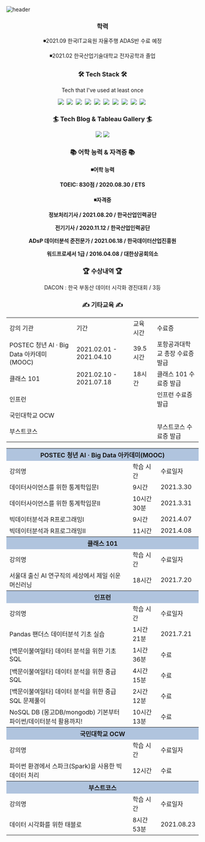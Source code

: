 ![header](https://capsule-render.vercel.app/api?type=waving&color=89E5EB&height=300&section=header&text=JIHUN%20SEO&fontSize=90)

<h3 align="center"> 학력 </h3>
<p align="center">◾2021.09 한국IT교육원 자율주행 ADAS반 수료 예정</p>
<p align="center">◾2021.02 한국산업기술대학교 전자공학과 졸업</p>

<h3 align="center">🛠 Tech Stack 🛠</h3>

<p align="center"> Tech that I've used at least once </p>

<p align="center">
 <img src="https://img.shields.io/badge/Python-3766AB?style=flat-square&logo=Python&logoColor=white"/></a>&nbsp <img src="https://img.shields.io/badge/MongoDB-47A248?style=flat-square&logo=MongoDB&logoColor=white"/></a>&nbsp <img src="https://img.shields.io/badge/MySQL-4479A1?style=flat-square&logo=MySQL&logoColor=white"/></a>&nbsp
<img src="https://img.shields.io/badge/R-276DC3?style=flat-square&logo=R&logoColor=white"/></a>&nbsp <img src="https://img.shields.io/badge/Flask-000000?style=flat-square&logo=Flask&logoColor=white"/></a>&nbsp <img src="https://img.shields.io/badge/OpenCV-5C3EE8?style=flat-square&logo=OpenCV&logoColor=white"/></a>&nbsp
<img src="https://img.shields.io/badge/C-A8B9CC?style=flat-square&logo=C&logoColor=white"/></a>&nbsp <img src="https://img.shields.io/badge/C++-00599C?style=flat-square&logo=C%2B%2B&logoColor=white"/></a>&nbsp <img src="https://img.shields.io/badge/Tableau-E97627?style=flat-square&logo=Tableau&logoColor=white"/></a>&nbsp <img src="https://img.shields.io/badge/Apache Spark-E25A1C?style=flat-square&logo=Apache Spark&logoColor=white"/></a>&nbsp
</p>

<h3 align="center">🏄 Tech Blog & Tableau Gallery 🏄 </h3>
<p align="center">
<a href="https://sjh4773.github.io/"><img src="https://img.shields.io/badge/Tech Blog-1AB7EA?style=flat-square&logo=Vimeo&logoColor=white&link=https://sjh4773.github.io/"/></a>
<a href="https://public.tableau.com/app/profile/.22377384/"><img src="https://img.shields.io/badge/Tableau Gallery-E97627?style=flat-square&logo=Tableau&logoColor=white&link=https://public.tableau.com/app/profile/.22377384"/></a>
</p>

<h3 align="center">📚 어학 능력 & 자격증 📚 </h3>
<h4 align="center">◾어학 능력</p>
<p align="center"> TOEIC: 830점 / 2020.08.30 / ETS </p>
<h4 align="center">◾자격증</p>
<p align="center"> 정보처리기사 / 2021.08.20 / 한국산업인력공단 </p>
<p align="center"> 전기기사 / 2020.11.12 / 한국산업인력공단 </p>
<p align="center"> ADsP 데이터분석 준전문가 / 2021.06.18 / 한국데이터산업진흥원 </p>
<p align="center"> 워드프로세서 1급 / 2016.04.08 / 대한상공회의소 </p>

<h3 align="center">🏆 수상내역 🏆 </h3>
<p align="center"> DACON : 한국 부동산 데이터 시각화 경진대회 / 3등 </p>

<h3 align="center">✍ 기타교육 ✍ </h3>


<table align="center">
    <tr>
    	<td>강의 기관</td>
        <td>기간</td>
        <td>교육 시간</td>
        <td>수료증</td>
    </tr>
     <tr>
    	<td>POSTEC 청년 AI · Big Data 아카데미(MOOC)</td>
        <td>2021.02.01 - 2021.04.10</td>
        <td>39.5시간</td>
        <td>포항공과대학교 총장 수료증 발급</td>
    </tr>
     <tr>
    	<td>클래스 101</td>
        <td>2021.02.10 - 2021.07.18</td>
        <td>18시간</td>
        <td>클래스 101 수료증 발급</td>
    </tr>
    <tr>
    	<td>인프런</td>
        <td>   </td>
        <td>   </td>
        <td>인프런 수료증 발급</td>
    </tr>
    <tr>
    	<td>국민대학교 OCW</td>
        <td>   </td>
        <td>   </td>
        <td>   </td>
    </tr>
    <tr>
    	<td>부스트코스</td>
        <td>   </td>
        <td>   </td>
        <td>부스트코스 수료증 발급</td>
    </tr>
</table>




<table align="center">
     <tr>
        <th colspan="3"; bgcolor="#B0C4DE">POSTEC 청년 AI · Big Data 아카데미(MOOC)</th>
    </tr>
    <tr>
    	<td background-color:white>강의명</td>
        <td background-color:white>학습 시간</td>
        <td background-color:white>수료일자</td>
    </tr>
     <tr>
    	<td background-color:white>데이터사이언스를 위한 통계학입문Ⅰ</td>
        <td background-color:white>9시간</td>
        <td background-color:white>2021.3.30</td>
    </tr>
     <tr>
    	<td background-color:white>데이터사이언스를 위한 통계학입문Ⅱ</td>
        <td background-color:white>10시간 30분</td>
        <td background-color:white>2021.3.31</td>
    </tr>
    <tr>
    	<td background-color:white>빅데이터분석과 R프로그래밍Ⅰ</td>
        <td background-color:white>9시간</td>
        <td background-color:white>2021.4.07</td>
    </tr>
    <tr>
    	<td background-color:white>빅데이터분석과 R프로그래밍Ⅱ</td>
        <td background-color:white>11시간</td>
        <td background-color:white>2021.4.08</td>
    </tr>
     <tr>
        <th colspan="3"; bgcolor="#B0C4DE">클래스 101</th>
    </tr>
    <tr>
    	<td background-color:white>강의명</td>
        <td background-color:white>학습 시간</td>
        <td background-color:white>수료일자</td>
    </tr>
    <tr>
    	<td background-color:white>서울대 출신 AI 연구직의 세상에서 제일 쉬운 머신러닝</td>
        <td background-color:white>18시간</td>
        <td background-color:white>2021.7.20</td>
    </tr>
    <tr>
        <th colspan="3"; bgcolor="#B0C4DE">인프런</th>
    </tr>
    <tr>
    	<td background-color:white>강의명</td>
        <td background-color:white>학습 시간</td>
        <td background-color:white>수료일자</td>
    </tr>
    <tr>
    	<td background-color:white>Pandas 팬더스 데이터분석 기초 실습</td>
        <td background-color:white>1시간 21분</td>
        <td background-color:white>2021.7.21</td>
    </tr>
    <tr>
    	<td background-color:white>[백문이불여일타] 데이터 분석을 위한 기초 SQL</td>
        <td background-color:white>1시간 36분</td>
        <td background-color:white>수료</td>
    </tr>
    <tr>
    	<td background-color:white>[백문이불여일타] 데이터 분석을 위한 중급 SQL</td>
        <td background-color:white>4시간 15분</td>
        <td background-color:white>수료</td>
    </tr>
    <tr>
    	<td background-color:white>[백문이불여일타] 데이터 분석을 위한 중급 SQL 문제풀이</td>
        <td background-color:white>2시간 12분</td>
        <td background-color:white>수료</td>
    </tr>
    <tr>
    	<td background-color:white>NoSQL DB (몽고DB/mongodb) 기본부터 파이썬/데이터분석 활용까지!</td>
        <td background-color:white>10시간 13분</td>
        <td background-color:white>수료</td>
    </tr>
    <tr>
        <th colspan="3"; bgcolor="#B0C4DE">국민대학교 OCW</th>
    </tr>
    <tr>
    	<td background-color:white>강의명</td>
        <td background-color:white>학습 시간</td>
        <td background-color:white>수료일자</td>
    </tr>
    <tr>
    	<td background-color:white>파이썬 환경에서 스파크(Spark)을 사용한 빅데이터 처리</td>
        <td background-color:white>12시간</td>
        <td background-color:white>수료</td>
    </tr>
    <tr>
        <th colspan="3"; bgcolor="#B0C4DE">부스트코스</th>
    </tr>
    <tr>
    	<td background-color:white>강의명</td>
        <td background-color:white>학습 시간</td>
        <td background-color:white>수료일자</td>
    </tr>
    <tr>
    	<td background-color:white>데이터 시각화를 위한 태블로</td>
        <td background-color:white>8시간 53분</td>
        <td background-color:white>2021.08.23</td>
    </tr>
</table>